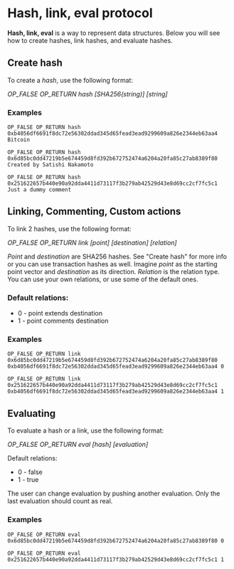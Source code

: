 # Hash, link, eval protocol

**Hash, link, eval** is a way to represent data structures.  Below you will see how to create hashes, link hashes, and evaluate hashes.


## Create hash

To create a *hash*, use the following format:

*OP_FALSE OP_RETURN hash [SHA256(string)] [string]*

### Examples

`OP_FALSE OP_RETURN hash 0xb4056df6691f8dc72e56302ddad345d65fead3ead9299609a826e2344eb63aa4 Bitcoin`

`OP_FALSE OP_RETURN hash 0x6d85bc0dd47219b5e674459d8fd392b672752474a6204a20fa85c27ab8389f80 Created by Satishi Nakamoto`

`OP_FALSE OP_RETURN hash 0x251622657b440e90a92dda4411d73117f3b279ab42529d43e8d69cc2cf7fc5c1 Just a dummy comment`


## Linking, Commenting, Custom actions

To link 2 hashes, use the following format:

*OP_FALSE OP_RETURN link [point] [destination] [relation]*

*Point* and *destination* are SHA256 hashes.  See "Create hash" for more info or you can use transaction hashes as well.
Imagine *point* as the starting point vector and *destination* as its direction.
*Relation* is the relation type.  You can use your own relations, or use some of the default ones. 

### Default relations: ###
* 0 - point extends destination
* 1 - point comments destination

### Examples

`OP_FALSE OP_RETURN link 0x6d85bc0dd47219b5e674459d8fd392b672752474a6204a20fa85c27ab8389f80 0xb4056df6691f8dc72e56302ddad345d65fead3ead9299609a826e2344eb63aa4 0`

`OP_FALSE OP_RETURN link 0x251622657b440e90a92dda4411d73117f3b279ab42529d43e8d69cc2cf7fc5c1 0xb4056df6691f8dc72e56302ddad345d65fead3ead9299609a826e2344eb63aa4 1`


## Evaluating

To evaluate a hash or a link, use the following format:

*OP_FALSE OP_RETURN eval [hash] [evaluation]*

Default relations:
* 0 - false
* 1 - true

The user can change evaluation by pushing another evaluation. Only the last evaluation should count as real.

### Examples

`OP_FALSE OP_RETURN eval 0x6d85bc0dd47219b5e674459d8fd392b672752474a6204a20fa85c27ab8389f80 0`

`OP_FALSE OP_RETURN eval 0x251622657b440e90a92dda4411d73117f3b279ab42529d43e8d69cc2cf7fc5c1 1`
